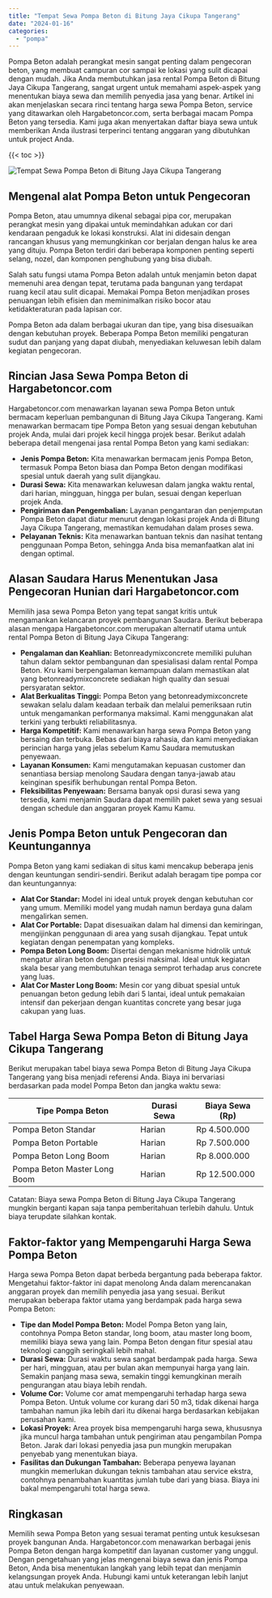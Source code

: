 ```yaml
---
title: "Tempat Sewa Pompa Beton di Bitung Jaya Cikupa Tangerang"
date: "2024-01-16"
categories: 
  - "pompa"
---
```




Pompa Beton adalah perangkat mesin sangat penting dalam pengecoran beton, yang membuat campuran cor sampai ke lokasi yang sulit dicapai dengan mudah. Jika Anda membutuhkan jasa rental Pompa Beton di Bitung Jaya Cikupa Tangerang, sangat urgent untuk memahami aspek-aspek yang menentukan biaya sewa dan memilih penyedia jasa yang benar. Artikel ini akan menjelaskan secara rinci tentang harga sewa Pompa Beton, service yang ditawarkan oleh Hargabetoncor.com, serta berbagai macam Pompa Beton yang tersedia. Kami juga akan menyertakan daftar biaya sewa untuk memberikan Anda ilustrasi terperinci tentang anggaran yang dibutuhkan untuk project Anda.

{{< toc >}}

![Tempat Sewa Pompa Beton di Bitung Jaya Cikupa Tangerang](https://hargareadymixid.github.io/pompa/concrete-pump%20(20).png)

## Mengenal alat Pompa Beton untuk Pengecoran

Pompa Beton, atau umumnya dikenal sebagai pipa cor, merupakan perangkat mesin yang dipakai untuk memindahkan adukan cor dari kendaraan pengaduk ke lokasi konstruksi. Alat ini didesain dengan rancangan khusus yang memungkinkan cor berjalan dengan halus ke area yang dituju. Pompa Beton terdiri dari beberapa komponen penting seperti selang, nozel, dan komponen penghubung yang bisa diubah.

Salah satu fungsi utama Pompa Beton adalah untuk menjamin beton dapat memenuhi area dengan tepat, terutama pada bangunan yang terdapat ruang kecil atau sulit dicapai. Memakai Pompa Beton menjadikan proses penuangan lebih efisien dan meminimalkan risiko bocor atau ketidakteraturan pada lapisan cor.

Pompa Beton ada dalam berbagai ukuran dan tipe, yang bisa disesuaikan dengan kebutuhan proyek. Beberapa Pompa Beton memiliki pengaturan sudut dan panjang yang dapat diubah, menyediakan keluwesan lebih dalam kegiatan pengecoran.

## Rincian Jasa Sewa Pompa Beton di Hargabetoncor.com

Hargabetoncor.com menawarkan layanan sewa Pompa Beton untuk bermacam keperluan pembangunan di Bitung Jaya Cikupa Tangerang. Kami menawarkan bermacam tipe Pompa Beton yang sesuai dengan kebutuhan projek Anda, mulai dari projek kecil hingga projek besar. Berikut adalah beberapa detail mengenai jasa rental Pompa Beton yang kami sediakan:

- **Jenis Pompa Beton:** Kita menawarkan bermacam jenis Pompa Beton, termasuk Pompa Beton biasa dan Pompa Beton dengan modifikasi spesial untuk daerah yang sulit dijangkau.
- **Durasi Sewa:** Kita menawarkan keluwesan dalam jangka waktu rental, dari harian, mingguan, hingga per bulan, sesuai dengan keperluan projek Anda.
- **Pengiriman dan Pengembalian:** Layanan pengantaran dan penjemputan Pompa Beton dapat diatur menurut dengan lokasi projek Anda di Bitung Jaya Cikupa Tangerang, memastikan kemudahan dalam proses sewa.
- **Pelayanan Teknis:** Kita menawarkan bantuan teknis dan nasihat tentang penggunaan Pompa Beton, sehingga Anda bisa memanfaatkan alat ini dengan optimal.

## Alasan Saudara Harus Menentukan Jasa Pengecoran Hunian dari Hargabetoncor.com

Memilih jasa sewa Pompa Beton yang tepat sangat kritis untuk mengamankan kelancaran proyek pembangunan Saudara. Berikut beberapa alasan mengapa Hargabetoncor.com merupakan alternatif utama untuk rental Pompa Beton di Bitung Jaya Cikupa Tangerang:

- **Pengalaman dan Keahlian:** Betonreadymixconcrete memiliki puluhan tahun dalam sektor pembangunan dan spesialisasi dalam rental Pompa Beton. Kru kami berpengalaman kemampuan dalam memastikan alat yang betonreadymixconcrete sediakan high quality dan sesuai persyaratan sektor.
- **Alat Berkualitas Tinggi:** Pompa Beton yang betonreadymixconcrete sewakan selalu dalam keadaan terbaik dan melalui pemeriksaan rutin untuk mengamankan performanya maksimal. Kami menggunakan alat terkini yang terbukti reliabilitasnya.
- **Harga Kompetitif:** Kami menawarkan harga sewa Pompa Beton yang bersaing dan terbuka. Bebas dari biaya rahasia, dan kami menyediakan perincian harga yang jelas sebelum Kamu Saudara memutuskan penyewaan.
- **Layanan Konsumen:** Kami mengutamakan kepuasan customer dan senantiasa bersiap menolong Saudara dengan tanya-jawab atau keinginan spesifik berhubungan rental Pompa Beton.
- **Fleksibilitas Penyewaan:** Bersama banyak opsi durasi sewa yang tersedia, kami menjamin Saudara dapat memilih paket sewa yang sesuai dengan schedule dan anggaran proyek Kamu Kamu.

## Jenis Pompa Beton untuk Pengecoran dan Keuntungannya

Pompa Beton yang kami sediakan di situs kami mencakup beberapa jenis dengan keuntungan sendiri-sendiri. Berikut adalah beragam tipe pompa cor dan keuntungannya:

- **Alat Cor Standar:** Model ini ideal untuk proyek dengan kebutuhan cor yang umum. Memiliki model yang mudah namun berdaya guna dalam mengalirkan semen.
- **Alat Cor Portable:** Dapat disesuaikan dalam hal dimensi dan kemiringan, mengijinkan penggunaan di area yang susah dijangkau. Tepat untuk kegiatan dengan penempatan yang kompleks.
- **Pompa Beton Long Boom:** Disertai dengan mekanisme hidrolik untuk mengatur aliran beton dengan presisi maksimal. Ideal untuk kegiatan skala besar yang membutuhkan tenaga semprot terhadap arus concrete yang luas.
- **Alat Cor Master Long Boom:** Mesin cor yang dibuat spesial untuk penuangan beton gedung lebih dari 5 lantai, ideal untuk pemakaian intensif dan pekerjaan dengan kuantitas concrete yang besar juga cakupan yang luas.

## Tabel Harga Sewa Pompa Beton di Bitung Jaya Cikupa Tangerang

Berikut merupakan tabel biaya sewa Pompa Beton di Bitung Jaya Cikupa Tangerang yang bisa menjadi referensi Anda. Biaya ini bervariasi berdasarkan pada model Pompa Beton dan jangka waktu sewa:

| Tipe Pompa Beton | Durasi Sewa | Biaya Sewa (Rp) |
| --- | --- | --- |
| Pompa Beton Standar | Harian | Rp 4.500.000 |
| Pompa Beton Portable | Harian | Rp 7.500.000 |
| Pompa Beton Long Boom | Harian | Rp 8.000.000 |
| Pompa Beton Master Long Boom | Harian | Rp 12.500.000 |

Catatan: Biaya sewa Pompa Beton di Bitung Jaya Cikupa Tangerang mungkin berganti kapan saja tanpa pemberitahuan terlebih dahulu. Untuk biaya terupdate silahkan kontak.

## Faktor-faktor yang Mempengaruhi Harga Sewa Pompa Beton

Harga sewa Pompa Beton dapat berbeda bergantung pada beberapa faktor. Mengetahui faktor-faktor ini dapat menolong Anda dalam merencanakan anggaran proyek dan memilih penyedia jasa yang sesuai. Berikut merupakan beberapa faktor utama yang berdampak pada harga sewa Pompa Beton:

- **Tipe dan Model Pompa Beton:** Model Pompa Beton yang lain, contohnya Pompa Beton standar, long boom, atau master long boom, memiliki biaya sewa yang lain. Pompa Beton dengan fitur spesial atau teknologi canggih seringkali lebih mahal.
- **Durasi Sewa:** Durasi waktu sewa sangat berdampak pada harga. Sewa per hari, mingguan, atau per bulan akan mempunyai harga yang lain. Semakin panjang masa sewa, semakin tinggi kemungkinan meraih pengurangan atau biaya lebih rendah.
- **Volume Cor:** Volume cor amat mempengaruhi terhadap harga sewa Pompa Beton. Untuk volume cor kurang dari 50 m3, tidak dikenai harga tambahan namun jika lebih dari itu dikenai harga berdasarkan kebijakan perusahan kami.
- **Lokasi Proyek:** Area proyek bisa mempengaruhi harga sewa, khususnya jika muncul harga tambahan untuk pengiriman atau pengambilan Pompa Beton. Jarak dari lokasi penyedia jasa pun mungkin merupakan penyebab yang menentukan biaya.
- **Fasilitas dan Dukungan Tambahan:** Beberapa penyewa layanan mungkin memerlukan dukungan teknis tambahan atau service ekstra, contohnya penambahan kuantitas jumlah tube dari yang biasa. Biaya ini bakal mempengaruhi total harga sewa.

## Ringkasan

Memilih sewa Pompa Beton yang sesuai teramat penting untuk kesuksesan proyek bangunan Anda. Hargabetoncor.com menawarkan berbagai jenis Pompa Beton dengan harga kompetitif dan layanan customer yang unggul. Dengan pengetahuan yang jelas mengenai biaya sewa dan jenis Pompa Beton, Anda bisa menentukan langkah yang lebih tepat dan menjamin kelangsungan proyek Anda. Hubungi kami untuk keterangan lebih lanjut atau untuk melakukan penyewaan.
